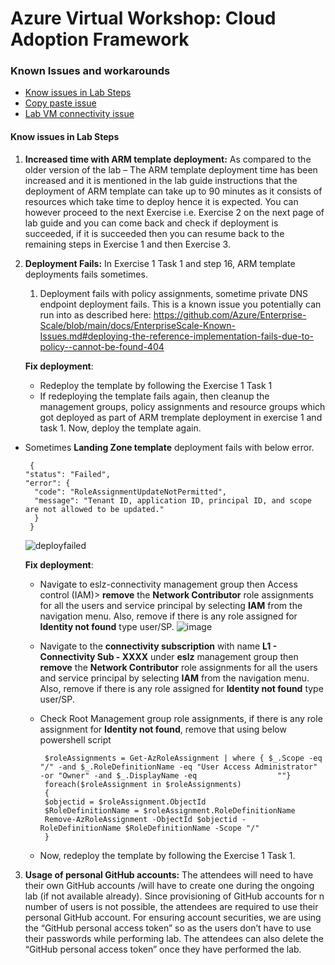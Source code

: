 # Azure Virtual Workshop: Cloud Adoption Framework

### Known Issues and workarounds
- [Know issues in Lab Steps](#know-issues-in-lab-steps)
- [Copy paste issue](https://docs.cloudlabs.ai/Learner/Troubleshooting/CopyPaste)
- [Lab VM connectivity issue](https://docs.cloudlabs.ai/Learner/Troubleshooting/RDP)

#### Know issues in Lab Steps 

1. **Increased time with ARM template deployment:** As compared to the older version of the lab – The ARM template deployment time has been increased and it is mentioned in the lab guide instructions that the deployment of ARM template can take up to 90 minutes as it consists of resources which take time to deploy hence it is expected. You can however proceed to the next Exercise i.e. Exercise 2 on the next page of lab guide and you can come back and check if deployment is succeeded, if it is succeeded then you can resume back to the remaining steps in Exercise 1 and then Exercise 3.

2. **Deployment Fails:** In Exercise 1 Task 1 and step 16, ARM template deployments fails sometimes.

     1. Deployment fails with policy assignments, sometime private DNS endpoint deployment fails. This is a known issue you potentially can run into as described here: https://github.com/Azure/Enterprise-Scale/blob/main/docs/EnterpriseScale-Known-Issues.md#deploying-the-reference-implementation-fails-due-to-policy--cannot-be-found-404

   **Fix deployment**: 
     * Redeploy the template by following the Exercise 1 Task 1
     * If redeploying the template fails again, then cleanup the management groups, policy assignments and resource groups which got deployed as part of ARM tremplate deployment in exercise 1 and task 1. Now, deploy the template again.

  * Sometimes **Landing Zone template** deployment fails with below error.
       
      ```
       {
      "status": "Failed",
      "error": {
        "code": "RoleAssignmentUpdateNotPermitted",
        "message": "Tenant ID, application ID, principal ID, and scope are not allowed to be updated."
        }
       }
       ```
       ![deployfailed](https://user-images.githubusercontent.com/27498287/149208290-d9743cca-b6f7-4a35-864c-343ff3287fa0.png)

       
    **Fix deployment**: 
    
      * Navigate to eslz-connectivity management group then Access control (IAM)> **remove** the **Network Contributor** role assignments for all the users and service principal by selecting **IAM** from the navigation menu. Also, remove if there is any role assigned for **Identity not found** type user/SP.
          ![image](https://user-images.githubusercontent.com/27498287/149206065-f0e630ac-727f-47da-994b-ceb91825c860.png)

      * Navigate to the **connectivity subscription** with name **L1 - Connectivity Sub - XXXX** under **eslz** management group then **remove** the **Network Contributor** role assignments for all the users and service principal by selecting **IAM** from the navigation menu. Also, remove if there is any role assigned for **Identity not found** type user/SP.
      * Check Root Management group role assignments, if there is any role assignment for **Identity not found**, remove that using below powershell script
           ```
            $roleAssignments = Get-AzRoleAssignment | where { $_.Scope -eq "/" -and $_.RoleDefinitionName -eq "User Access Administrator" -or "Owner" -and $_.DisplayName -eq                  ""}
            foreach($roleAssignment in $roleAssignments)
            {
            $objectid = $roleAssignment.ObjectId
            $RoleDefinitionName = $roleAssignment.RoleDefinitionName
            Remove-AzRoleAssignment -ObjectId $objectid -RoleDefinitionName $RoleDefinitionName -Scope "/"
            }

           ```
      * Now, redeploy the template by following the Exercise 1 Task 1.
    
3. **Usage of personal GitHub accounts:**
     The attendees will need to have their own GitHub accounts /will have to create one during the ongoing lab (if not available already). Since provisioning of GitHub accounts for n number of users is not possible, the attendees are required to use their personal GitHub account. For ensuring account securities, we are using the “GitHub personal access token” so as the users don’t have to use their passwords while performing lab. The attendees can also delete the “GitHub personal access token” once they have performed the lab.
